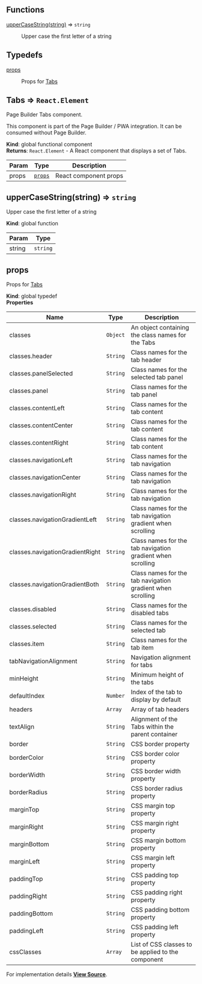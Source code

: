 ## Functions

<dl>
<dt><a href="#upperCaseString">upperCaseString(string)</a> ⇒ <code>string</code></dt>
<dd><p>Upper case the first letter of a string</p>
</dd>
</dl>

## Typedefs

<dl>
<dt><a href="#props">props</a></dt>
<dd><p>Props for <a href="#Tabs">Tabs</a></p>
</dd>
</dl>

<a name="Tabs"></a>

## Tabs ⇒ <code>React.Element</code>
Page Builder Tabs component.

This component is part of the Page Builder / PWA integration. It can be consumed without Page Builder.

**Kind**: global functional component  
**Returns**: <code>React.Element</code> - A React component that displays a set of Tabs.  

| Param | Type | Description |
| --- | --- | --- |
| props | [<code>props</code>](#props) | React component props |

<a name="upperCaseString"></a>

## upperCaseString(string) ⇒ <code>string</code>
Upper case the first letter of a string

**Kind**: global function  

| Param | Type |
| --- | --- |
| string | <code>string</code> | 

<a name="props"></a>

## props
Props for [Tabs](#Tabs)

**Kind**: global typedef  
**Properties**

| Name | Type | Description |
| --- | --- | --- |
| classes | <code>Object</code> | An object containing the class names for the Tabs |
| classes.header | <code>String</code> | Class names for the tab header |
| classes.panelSelected | <code>String</code> | Class names for the selected tab panel |
| classes.panel | <code>String</code> | Class names for the tab panel |
| classes.contentLeft | <code>String</code> | Class names for the tab content |
| classes.contentCenter | <code>String</code> | Class names for the tab content |
| classes.contentRight | <code>String</code> | Class names for the tab content |
| classes.navigationLeft | <code>String</code> | Class names for the tab navigation |
| classes.navigationCenter | <code>String</code> | Class names for the tab navigation |
| classes.navigationRight | <code>String</code> | Class names for the tab navigation |
| classes.navigationGradientLeft | <code>String</code> | Class names for the tab navigation gradient when scrolling |
| classes.navigationGradientRight | <code>String</code> | Class names for the tab navigation gradient when scrolling |
| classes.navigationGradientBoth | <code>String</code> | Class names for the tab navigation gradient when scrolling |
| classes.disabled | <code>String</code> | Class names for the disabled tabs |
| classes.selected | <code>String</code> | Class names for the selected tab |
| classes.item | <code>String</code> | Class names for the tab item |
| tabNavigationAlignment | <code>String</code> | Navigation alignment for tabs |
| minHeight | <code>String</code> | Minimum height of the tabs |
| defaultIndex | <code>Number</code> | Index of the tab to display by default |
| headers | <code>Array</code> | Array of tab headers |
| textAlign | <code>String</code> | Alignment of the Tabs within the parent container |
| border | <code>String</code> | CSS border property |
| borderColor | <code>String</code> | CSS border color property |
| borderWidth | <code>String</code> | CSS border width property |
| borderRadius | <code>String</code> | CSS border radius property |
| marginTop | <code>String</code> | CSS margin top property |
| marginRight | <code>String</code> | CSS margin right property |
| marginBottom | <code>String</code> | CSS margin bottom property |
| marginLeft | <code>String</code> | CSS margin left property |
| paddingTop | <code>String</code> | CSS padding top property |
| paddingRight | <code>String</code> | CSS padding right property |
| paddingBottom | <code>String</code> | CSS padding bottom property |
| paddingLeft | <code>String</code> | CSS padding left property |
| cssClasses | <code>Array</code> | List of CSS classes to be applied to the component |



For implementation details [**View Source**](https://github.com/magento/pwa-studio/blob/develop/packages/pagebuilder/lib/ContentTypes/Tabs/tabs.js).